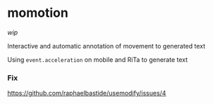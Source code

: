 # momotion

*wip*

Interactive and automatic annotation of movement to generated text

Using `event.acceleration` on mobile and RiTa to generate text



### Fix

https://github.com/raphaelbastide/usemodify/issues/4
